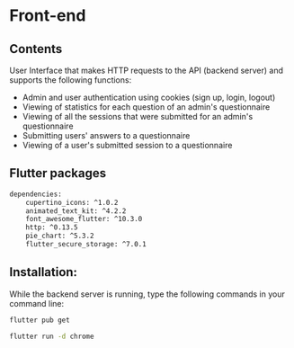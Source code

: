 # Front-end

## Contents

User Interface that makes HTTP requests to the API (backend server) and supports the following functions:

- Admin and user authentication using cookies (sign up, login, logout)
- Viewing of statistics for each question of an admin's questionnaire
- Viewing of all the sessions that were submitted for an admin's questionnaire
- Submitting users' answers to a questionnaire
- Viewing of a user's submitted session to a questionnaire

## Flutter packages

```sh
dependencies:
    cupertino_icons: ^1.0.2
    animated_text_kit: ^4.2.2
    font_awesome_flutter: ^10.3.0
    http: ^0.13.5
    pie_chart: ^5.3.2
    flutter_secure_storage: ^7.0.1
```

## Installation:

While the backend server is running, type the following commands in your command line:

```sh
flutter pub get
```

```sh
flutter run -d chrome
```
